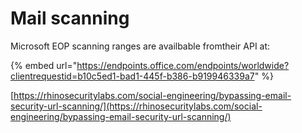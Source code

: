 # Mail scanning

Microsoft EOP scanning ranges are availbable fromtheir API at:

{% embed url="https://endpoints.office.com/endpoints/worldwide?clientrequestid=b10c5ed1-bad1-445f-b386-b919946339a7" %}



[https://rhinosecuritylabs.com/social-engineering/bypassing-email-security-url-scanning/](https://rhinosecuritylabs.com/social-engineering/bypassing-email-security-url-scanning/)

